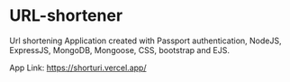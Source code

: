 # URL-shortener
Url shortening Application created with Passport authentication, NodeJS, ExpressJS, MongoDB, Mongoose, CSS, bootstrap and EJS.

App Link: https://shorturi.vercel.app/
